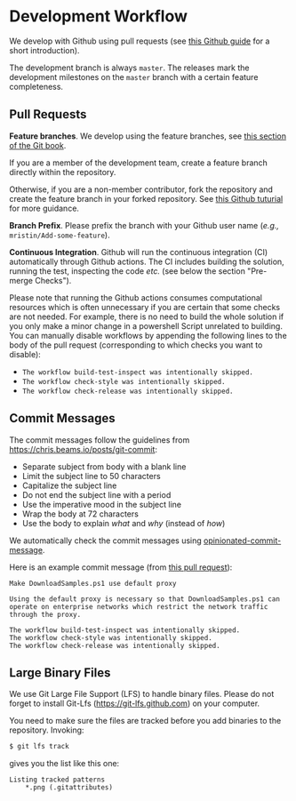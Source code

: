 # Development Workflow

We develop with Github using pull requests (see [this Github guide](
https://guides.github.com/introduction/flow/) for a short introduction). 

The development branch is always `master`. The releases mark the development 
milestones on the `master` branch with a certain feature completeness.

## Pull Requests

**Feature branches**. We develop using the feature branches, see [this section 
of the Git book](
https://git-scm.com/book/en/v2/Git-Branching-Branching-Workflows
).

If you are a member of the development team, create a feature branch directly
within the repository.

Otherwise, if you are a non-member contributor, fork the repository and create
the feature branch in your forked repository. See [this Github tuturial](
https://help.github.com/en/github/collaborating-with-issues-and-pull-requests/creating-a-pull-request-from-a-fork
) for more guidance. 

**Branch Prefix**. Please prefix the branch with your Github user name 
(*e.g.,* `mristin/Add-some-feature`).

**Continuous Integration**. Github will run the continuous integration (CI) automatically through Github 
actions. The CI includes building the solution, running the test, inspecting
the code *etc.* (see below the section "Pre-merge Checks").

Please note that running the Github actions consumes computational resources
which is often unnecessary if you are certain that some checks are not needed.
For example, there is no need to build the whole solution if you only make a
minor change in a powershell Script unrelated to building. 
You can manually disable workflows by appending the following lines 
to the body of the pull request (corresponding to which checks you want to
disable):

* `The workflow build-test-inspect was intentionally skipped.`
* `The workflow check-style was intentionally skipped.`
* `The workflow check-release was intentionally skipped.`

## Commit Messages

The commit messages follow the guidelines from 
https://chris.beams.io/posts/git-commit:

* Separate subject from body with a blank line
* Limit the subject line to 50 characters
* Capitalize the subject line
* Do not end the subject line with a period
* Use the imperative mood in the subject line
* Wrap the body at 72 characters
* Use the body to explain *what* and *why* (instead of *how*)

We automatically check the commit messages using [opinionated-commit-message](
https://github.com/mristin/opinionated-commit-message
).

Here is an example commit message (from [this pull request](
https://github.com/admin-shell-io/aasx-package-explorer/pull/208
)):

```
Make DownloadSamples.ps1 use default proxy

Using the default proxy is necessary so that DownloadSamples.ps1 can
operate on enterprise networks which restrict the network traffic
through the proxy.

The workflow build-test-inspect was intentionally skipped.
The workflow check-style was intentionally skipped.
The workflow check-release was intentionally skipped.
```

## Large Binary Files

We use Git Large File Support (LFS) to handle binary files. Please do not forget
to install Git-Lfs (https://git-lfs.github.com) on your computer.

You need to make sure the files are tracked before you add binaries to the 
repository. Invoking:
```bash
$ git lfs track
```
gives you the list like this one:
```
Listing tracked patterns
    *.png (.gitattributes)
```
